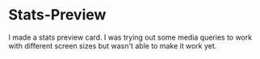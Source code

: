 # Stats-Preview
I made a stats preview card. I was trying out some media queries to work with different screen sizes but wasn't able to make it work yet.
